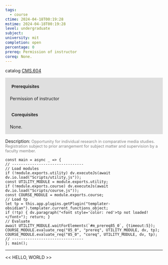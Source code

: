 ```yaml
---
tags:
  - course
ctime: 2024-04-18T00:19:28
mstime: 2024-04-18T00:19:28
level: undergraduate
subject: 
university: mit
completion: open
percentage: 0
prereq: Permission of instructor
coreq: None.
---
```


catalog [CMS.604](http://student.mit.edu/catalog/mCMSa.html#CMS.604)

<span style="display: block; padding: 15px; background-color: rgb(100, 100, 100, 0.2);"><font id="m_prereq85_0" style="display: block; font-family: Arial, sans-serif; font-weight: bold; padding: 5px">Prerequisites</font><br><span id="prereq85_0">Permission of instructor</span></span>
<span style="display: block; padding: 15px; background-color: rgb(100, 100, 100, 0.2);"><font id="m_coreq85_0" style="display: block; font-family: Arial, sans-serif; font-weight: bold; padding: 5px">Corequisites</font><br><span id="coreq85_0">None.</span></span>

<font style="">Description:</font>
<font style="color: grey; font-size: 0.8rem;">Opportunity for individual research in comparative media studies. Registration subject to prior arrangement for subject matter and supervision by a faculty member.</font>

```dataviewjs
const main = async _ => {
// --------------------------------
// Load modules
if (!module.exports.utility) dv.executeJs(await dv.io.load("Scripts/utility.js"));
const UTILITY_MODULE = module.exports.utility;
if (!module.exports.course) dv.executeJs(await dv.io.load("Scripts/course.js"));
const COURSE_MODULE = module.exports.course;
// Load tp
let tp = this.app.plugins.getPlugin("templater-obsidian").templater.current_functions_object;
if (!tp) { dv.paragraph("<font style='color: red'>tp not loaded!</font>"); return; }
// Evaluate
await UTILITY_MODULE.waitForElements(`#m_prereq85_0`, {timeout:5});
COURSE_MODULE.evaluate_req("85_0", "prereq", UTILITY_MODULE, dv, tp);
COURSE_MODULE.evaluate_req("85_0", "coreq", UTILITY_MODULE, dv, tp);
// --------------------------------
}; main();
```

---

<< HELLO, WORLD >>

